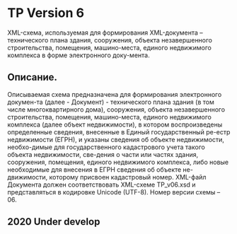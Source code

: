 ﻿# TP Version 6


XML-схема, используемая для формирования XML-документа – 
технического плана 
здания, сооружения, объекта незавершенного строительства, помещения, 
машино-места, единого недвижимого комплекса 
в форме электронного доку-мента.

## Описание.


Описываемая схема предназначена для формирования электронного докумен-та (далее - Документ) - 
технического плана здания (в том числе многоквартирного дома), сооружения, объекта незавершенного строительства, 
помещения, машино-места, единого недвижимого комплекса (далее объект недвижимости), в котором воспроизведены определенные сведения, внесенные в Единый государственный ре-естр недвижимости (ЕГРН), и указаны сведения об объекте недвижимости, необхо-димые для государственного кадастрового учета такого объекта недвижимости, све-дения о части или частях здания, сооружения, помещения, единого недвижимого комплекса, либо новые необходимые для внесения в ЕГРН сведения об объекте не-движимости, которому присвоен кадастровый номер.
XML-файл Документа должен соответствовать XML-схеме TP_v06.xsd и представляться в кодировке Unicode (UTF-8).
Номер версии схемы – 06.





## 2020 Under develop